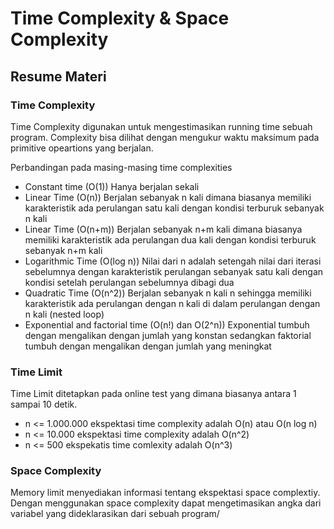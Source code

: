 # Time Complexity & Space Complexity

## Resume Materi

### Time Complexity

Time Complexity digunakan untuk mengestimasikan running time sebuah program. Complexity bisa dilihat dengan mengukur waktu maksimum pada primitive opeartions yang berjalan.

Perbandingan pada masing-masing time complexities
- Constant time (O(1))
    Hanya berjalan sekali
- Linear Time (O(n))
    Berjalan sebanyak n kali dimana biasanya memiliki karakteristik ada perulangan satu kali dengan kondisi terburuk sebanyak n kali
- Linear Time (O(n+m))
    Berjalan sebanyak n+m kali dimana biasanya memiliki karakteristik ada perulangan dua kali dengan kondisi terburuk sebanyak n+m kali
- Logarithmic Time (O(log n))
    Nilai dari n adalah setengah nilai dari iterasi sebelumnya dengan karakteristik perulangan sebanyak satu kali dengan kondisi setelah perulangan sebelumnya dibagi dua
- Quadratic Time (O(n^2))
    Berjalan sebanyak n kali n sehingga memiliki karakteristik ada perulangan dengan n kali di dalam perulangan dengan n kali (nested loop)
- Exponential and factorial time (O(n!) dan O(2^n))
   Exponential tumbuh dengan mengalikan dengan jumlah yang konstan sedangkan faktorial tumbuh dengan mengalikan dengan jumlah yang meningkat

### Time Limit

Time Limit ditetapkan pada online test yang dimana biasanya antara 1 sampai 10 detik.

- n <= 1.000.000 ekspektasi time complexity adalah O(n) atau O(n log n)
- n <= 10.000 ekspektasi time complexity adalah O(n^2)
- n <= 500 ekspekatis time comlexity adalah O(n^3)

### Space Complexity

Memory limit menyediakan informasi tentang ekspektasi space complextiy. Dengan menggunakan space complexity dapat mengetimasikan angka dari variabel yang dideklarasikan dari sebuah program/